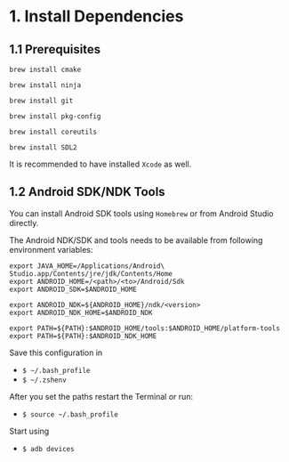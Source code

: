 # 1. Install Dependencies

## 1.1 Prerequisites

`brew install cmake`

`brew install ninja`

`brew install git`

`brew install pkg-config`

`brew install coreutils`

`brew install SDL2`

It is recommended to have installed `Xcode` as well.

## 1.2 Android SDK/NDK Tools

You can install Android SDK tools using `Homebrew` or from Android Studio directly.

The Android NDK/SDK and tools needs to be available from following environment variables:
```
export JAVA_HOME=/Applications/Android\ Studio.app/Contents/jre/jdk/Contents/Home
export ANDROID_HOME=/<path>/<to>/Android/Sdk
export ANDROID_SDK=$ANDROID_HOME

export ANDROID_NDK=${ANDROID_HOME}/ndk/<version>
export ANDROID_NDK_HOME=$ANDROID_NDK

export PATH=${PATH}:$ANDROID_HOME/tools:$ANDROID_HOME/platform-tools
export PATH=${PATH}:$ANDROID_NDK_HOME
```

Save this configuration in

* `$ ~/.bash_profile`
* `$ ~/.zshenv`

After you set the paths restart the Terminal or run:

* `$ source ~/.bash_profile`

Start using

* `$ adb devices`
